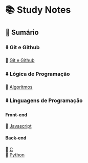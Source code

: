 # :books: Study Notes

## :bookmark_tabs: Sumário

### :arrow_down: Git e Github
:small_blue_diamond: [Git e Github](https://github.com/levxyca/studynotes/blob/master/Git%20e%20Github/git-github.md)

### :arrow_down: Lógica de Programação
:small_blue_diamond: [Algoritmos](https://github.com/levxyca/studynotes/blob/master/L%C3%B3gica%20de%20Programa%C3%A7%C3%A3o/Algoritmos.md)

### :arrow_down: Linguagens de Programação
#### Front-end
:small_blue_diamond: [Javascript](https://github.com/levxyca/studynotes/blob/master/Linguagens%20de%20Programa%C3%A7%C3%A3o/javascript.md)

#### Back-end
:small_blue_diamond: [C](https://github.com/levxyca/studynotes/blob/master/Linguagens%20de%20Programa%C3%A7%C3%A3o/C.md)  
:small_blue_diamond: [Python](https://github.com/levxyca/studynotes/blob/master/Linguagens%20de%20Programa%C3%A7%C3%A3o/python.md)
